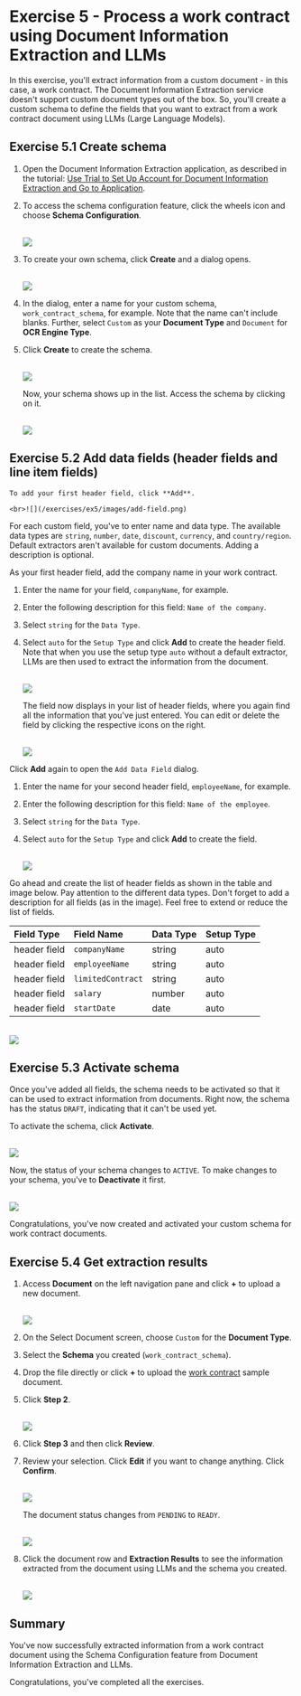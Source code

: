 # Exercise 5 - Process a work contract using Document Information Extraction and LLMs

In this exercise, you'll extract information from a custom document - in this case, a work contract. The Document Information Extraction service doesn't support custom document types out of the box. So, you'll create a custom schema to define the fields that you want to extract from a work contract document using LLMs (Large Language Models).

## Exercise 5.1 Create schema

1. Open the Document Information Extraction application, as described in the tutorial: [Use Trial to Set Up Account for Document Information Extraction and Go to Application](https://developers.sap.com/tutorials/cp-aibus-dox-booster-app.html).

2. To access the schema configuration feature, click the wheels icon and choose **Schema Configuration**.

    <br>![](/exercises/ex5/images/access-schema-configuration.png)

3. To create your own schema, click **Create** and a dialog opens.

    <br>![](/exercises/ex5/images/create-schema.png)

4. In the dialog, enter a name for your custom schema, `work_contract_schema`, for example. Note that the name can't include blanks. Further, select `Custom` as your **Document Type** and `Document` for **OCR Engine Type**.

5. Click **Create** to create the schema.

    <br>![](/exercises/ex5/images/create-schema-dialog.png)

    Now, your schema shows up in the list. Access the schema by clicking on it.

    <br>![](/exercises/ex5/images/access-schema.png)



## Exercise 5.2 Add data fields (header fields and line item fields)

    To add your first header field, click **Add**.

    <br>![](/exercises/ex5/images/add-field.png)

For each custom field, you've to enter name and data type. The available data types are `string`, `number`, `date`, `discount`, `currency`, and `country/region`. Default extractors aren't available for custom documents. Adding a description is optional.

As your first header field, add the company name in your work contract.

1. Enter the name for your field, `companyName`, for example.

2. Enter the following description for this field: `Name of the company`.

3. Select `string` for the `Data Type`.

4. Select `auto` for the `Setup Type` and click **Add** to create the header field. Note that when you use the setup type `auto` without a default extractor, LLMs are then used to extract the information from the document.

    <br>![](/exercises/ex5/images/add-companyName.png)

    The field now displays in your list of header fields, where you again find all the information that you've just entered. You can edit or delete the field by clicking the respective icons on the right.

    <br>![](/exercises/ex5/images/added-name.png)

Click **Add** again to open the `Add Data Field` dialog.

1. Enter the name for your second header field, `employeeName`, for example.

2. Enter the following description for this field: `Name of the employee`.

3. Select `string` for the `Data Type`.

4. Select `auto` for the `Setup Type` and click **Add** to create the field.

    <br>![](/exercises/ex5/images/add-employeeName.png)

Go ahead and create the list of header fields as shown in the table and image below. Pay attention to the different data types. Don't forget to add a description for all fields (as in the image). Feel free to extend or reduce the list of fields.

|  Field Type		    |  Field Name           | Data Type     | Setup Type   
|  :------------------- |  :-------------------	| :----------   | :----------    
|  header field         |  `companyName`        | string        | auto       
|  header field         |  `employeeName`       | string        | auto
|  header field         |  `limitedContract`    | string        | auto           
|  header field         |  `salary`             | number        | auto       
|  header field         |  `startDate`          | date          | auto       
             

<br>![](/exercises/ex5/images/all-fields.png)



## Exercise 5.3 Activate schema

Once you've added all fields, the schema needs to be activated so that it can be used to extract information from documents. Right now, the schema has the status `DRAFT`, indicating that it can't be used yet.

To activate the schema, click **Activate**.

<br>![](/exercises/ex5/images/activate.png)

Now, the status of your schema changes to `ACTIVE`. To make changes to your schema, you've to **Deactivate** it first.

<br>![](/exercises/ex5/images/active.png)

Congratulations, you've now created and activated your custom schema for work contract documents.



## Exercise 5.4 Get extraction results

1.  Access **Document** on the left navigation pane and click **+** to upload a new document.

    <br>![](/exercises/ex5/images/add-document.png)

2. On the Select Document screen, choose `Custom` for the **Document Type**.

3. Select the **Schema** you created (`work_contract_schema`).

4. Drop the file directly or click **+** to upload the [work contract](https://github.com/SAP-samples/teched2023-AI284v/blob/main/exercises/ex5/files/work_contract.pdf) sample document.

5. Click **Step 2**.

    <br>![](/exercises/ex5/images/upload.png)

6. Click **Step 3** and then click **Review**.

7. Review your selection. Click **Edit** if you want to change anything. Click **Confirm**.

    <br>![](/exercises/ex5/images/review.png)

    The document status changes from `PENDING` to `READY`.

    <br>![](/exercises/ex5/images/ready.png)

8. Click the document row and **Extraction Results** to see the information extracted from the document using LLMs and the schema you created.

    <br>![](/exercises/ex5/images/results.png)



## Summary

You've now successfully extracted information from a work contract document using the Schema Configuration feature from Document Information Extraction and LLMs.

Congratulations, you've completed all the exercises.
